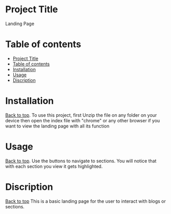 # Project Title
Landing Page

# Table of contents
- [Project Title](#project-title)
- [Table of contents](#table-of-contents)
- [Installation](#installation)
- [Usage](#usage)
- [Discription](#discription)

# Installation
[Back to top](#project-title).
To use this project, first Unzip the file on any folder on your device
then open the index file with "chrome" or any other browser
if you want to view the landing page with all its function


# Usage
[Back to top](#project-title).
Use the buttons to navigate to sections.
You will notice that with each section you view it gets highlighted.

# Discription
[Back to top](#project-title)
This is a basic landing page for the user to interact with blogs or sections.
